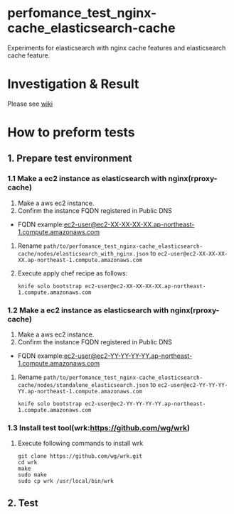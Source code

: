 # perfomance_test_nginx-cache_elasticsearch-cache
Experiments for elasticsearch with nginx cache features and elasticsearch cache feature.

# Investigation & Result
Please see [wiki](https://github.com/takanabe/perfomance_test_nginx-cache_elasticsearch-cache/wiki)

# How to preform tests
## 1. Prepare test environment
### 1.1 Make a ec2 instance as elasticsearch with nginx(rproxy-cache)
1. Make a aws ec2 instance.
1. Confirm the instance FQDN registered in Public DNS
 * FQDN example:ec2-user@ec2-XX-XX-XX-XX.ap-northeast-1.compute.amazonaws.com
1. Rename `path/to/perfomance_test_nginx-cache_elasticsearch-cache/nodes/elasticsearch_with_nginx.json` to `ec2-user@ec2-XX-XX-XX-XX.ap-northeast-1.compute.amazonaws.com`
1. Execute apply chef recipe as follows:

   ```
   knife solo bootstrap ec2-user@ec2-XX-XX-XX-XX.ap-northeast-1.compute.amazonaws.com
   ```


### 1.2 Make a ec2 instance as elasticsearch with nginx(rproxy-cache)
1. Make a aws ec2 instance.
1. Confirm the instance FQDN registered in Public DNS
 * FQDN example:ec2-user@ec2-YY-YY-YY-YY.ap-northeast-1.compute.amazonaws.com
1. Rename `path/to/perfomance_test_nginx-cache_elasticsearch-cache/nodes/standalone_elasticsearch.json` to `ec2-user@ec2-YY-YY-YY-YY.ap-northeast-1.compute.amazonaws.com`

   ```
   knife solo bootstrap ec2-user@ec2-YY-YY-YY-YY.ap-northeast-1.compute.amazonaws.com
   ```

### 1.3 Install test tool(wrk:https://github.com/wg/wrk)
1. Execute following commands to install wrk

   ```
   git clone https://github.com/wg/wrk.git
   cd wrk
   make
   sudo make
   sudo cp wrk /usr/local/bin/wrk
   ```

## 2. Test




